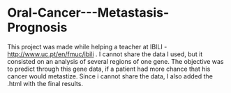 # Oral-Cancer---Metastasis-Prognosis

This project was made while helping a teacher at IBILI - http://www.uc.pt/en/fmuc/ibili . I cannot share the data I used, but it consisted on an analysis of several regions of one gene. The objective was to predict through this gene data, if a patient had more chance that his cancer would metastize. Since i cannot share the data, I also added the .html with the final results.

